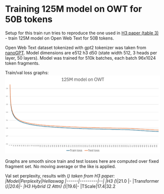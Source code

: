 # Training 125M model on OWT for 50B tokens

Setup for this train run tries to reproduce the one used in [H3 paper (table 3)](https://arxiv.org/pdf/2212.14052) - train 125M model on Open Web Text for 50B tokens.

Open Web Text dataset tokenized with gpt2 tokenizer was taken from [nanoGPT](https://github.com/karpathy/nanoGPT/tree/master/data/openwebtext). Model dimensions are e512 h3 d50 (state width 512, 3 heads per layer, 50 layers). Model was trained for 510k batches, each batch 96x1024 token fragments.

Train/val loss graphs:
![Nice train loss graph](../img/tl125M.png)

Graphs are smooth since train and test losses here are computed over fixed fragment set. No moving average or the like is applied.

Val set perplexity, results with (*) taken from H3 paper:
|Model|Perplexity|Hellaswag
|------|---------|--|
|H3 (*)|21.0 |-
|Transformer (*)|20.6|-
|H3 Hybrid (2 Attn) (*)|19.6|-
|TScale|17.4|32.2
